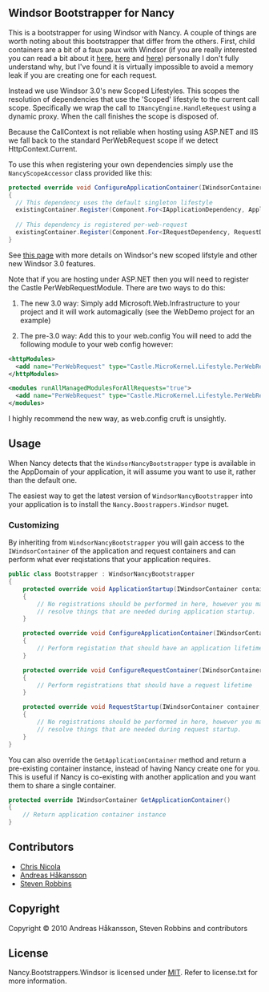 ## Windsor Bootstrapper for Nancy

This is a bootstrapper for using Windsor with Nancy.  A couple of things are worth noting about this bootstrapper that differ from the others.  First, child containers are a bit of a faux paux with Windsor (if you are really interested you can read a bit about it [here][1], [here][2] and [here][3]) personally I don't fully understand why, but I've found it is virtually impossible to avoid a memory leak if you are creating one for each request.

Instead we use Windsor 3.0's new Scoped Lifestyles. This scopes the resolution of dependencies that use the 'Scoped' lifestyle to the current call scope. Specifically we wrap the call to `INancyEngine.HandleRequest` using a dynamic proxy. When the call finishes the scope is disposed of.

Because the CallContext is not reliable when hosting using ASP.NET and IIS we fall back to the standard PerWebRequest scope if we detect HttpContext.Current. 

To use this when registering your own dependencies simply use the `NancyScopeAccessor` class provided like this:

```c#
protected override void ConfigureApplicationContainer(IWindsorContainer existingContainer)
{
  // This dependency uses the default singleton lifestyle
  existingContainer.Register(Component.For<IApplicationDependency, ApplicationDependencyClass>());
  
  // This dependency is registered per-web-request
  existingContainer.Register(Component.For<IRequestDependency, RequestDependencyClass>().LifestyleScoped<NancyPerWebRequestScopeAccessor>());
}
```

See [this page][4] with more details on Windsor's new scoped lifstyle and other new Windsor 3.0 features.

Note that if you are hosting under ASP.NET then you will need to register the Castle PerWebRequestModule. There are two ways to do this:

1. The new 3.0 way: Simply add Microsoft.Web.Infrastructure to your project and it will work automagically (see the WebDemo project for an example)

2. The pre-3.0 way: Add this to your web.config
You will need to add the following module to your web config however:

```xml
<httpModules>
  <add name="PerWebRequest" type="Castle.MicroKernel.Lifestyle.PerWebRequestLifestyleModule" />
</httpModules>

<modules runAllManagedModulesForAllRequests="true">
  <add name="PerWebRequest" type="Castle.MicroKernel.Lifestyle.PerWebRequestLifestyleModule" />
</modules>
```

I highly recommend the new way, as web.config cruft is unsightly.

[1]:http://hammett.castleproject.org/?p=296
[2]:http://kozmic.pl/2010/06/01/castle-windsor-and-child-containers/
[3]:http://kozmic.pl/2010/06/02/castle-windsor-and-child-containers-reloaded/
[4]:http://docs.castleproject.org/Windsor.Whats-New-In-Windsor-3.ashx

## Usage

When Nancy detects that the `WindsorNancyBootstrapper` type is available in the AppDomain of your application, it will assume you want to use it, rather than the default one.

The easiest way to get the latest version of `WindsorNancyBootstrapper` into your application is to install the `Nancy.Boostrappers.Windsor` nuget.

### Customizing

By inheriting from `WindsorNancyBootstrapper` you will gain access to the `IWindsorContainer` of the application and request containers and can perform what ever reqistations that your application requires.

```c#
public class Bootstrapper : WindsorNancyBootstrapper
{
    protected override void ApplicationStartup(IWindsorContainer container, IPipelines pipelines)
    {
        // No registrations should be performed in here, however you may
        // resolve things that are needed during application startup.
    }

    protected override void ConfigureApplicationContainer(IWindsorContainer existingContainer)
    {
        // Perform registation that should have an application lifetime
    }

    protected override void ConfigureRequestContainer(IWindsorContainer container, NancyContext context)
    {
        // Perform registrations that should have a request lifetime
    }

    protected override void RequestStartup(IWindsorContainer container, IPipelines pipelines, NancyContext context)
    {
        // No registrations should be performed in here, however you may
        // resolve things that are needed during request startup.
    }
}
```

You can also override the `GetApplicationContainer` method and return a pre-existing container instance, instead of having Nancy create one for you. This is useful if Nancy is co-existing with another application and you want them to share a single container.

```c#
protected override IWindsorContainer GetApplicationContainer()
{
    // Return application container instance
}
```

## Contributors

* [Chris Nicola](http://github.com/lucisferre)
* [Andreas Håkansson](http://github.com/thecodejunkie)
* [Steven Robbins](http://github.com/grumpydev)

## Copyright

Copyright © 2010 Andreas Håkansson, Steven Robbins and contributors

## License

Nancy.Bootstrappers.Windsor is licensed under [MIT](http://www.opensource.org/licenses/mit-license.php "Read more about the MIT license form"). Refer to license.txt for more information.
